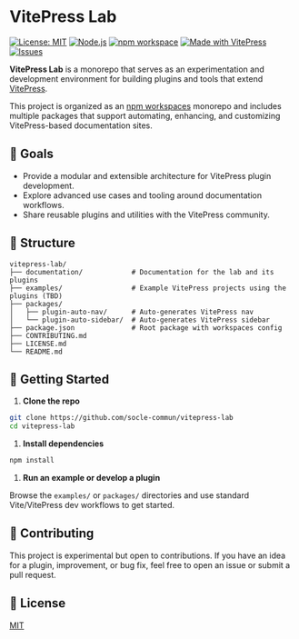 # VitePress Lab

[![License: MIT](https://img.shields.io/badge/License-MIT-yellow.svg)](./LICENSE)
[![Node.js](https://img.shields.io/badge/Node.js-≥22.0.0-blue.svg)](https://nodejs.org/)
[![npm workspace](https://img.shields.io/badge/npm-workspaces-orange)](https://docs.npmjs.com/cli/v8/using-npm/workspaces)
[![Made with VitePress](https://img.shields.io/badge/Made%20with-VitePress-4baaaa?logo=vite)](https://vitepress.dev/)
[![Issues](https://img.shields.io/github/issues/socle-commun/vitepress-lab)](https://github.com/socle-commun/vitepress-lab/issues)

**VitePress Lab** is a monorepo that serves as an experimentation and development environment for building plugins and tools that extend [VitePress](https://vitepress.dev/).

This project is organized as an [npm workspaces](https://docs.npmjs.com/cli/v8/using-npm/workspaces) monorepo and includes multiple packages that support automating, enhancing, and customizing VitePress-based documentation sites.

## 🧭 Goals

- Provide a modular and extensible architecture for VitePress plugin development.
- Explore advanced use cases and tooling around documentation workflows.
- Share reusable plugins and utilities with the VitePress community.

## 📁 Structure

```text
vitepress-lab/
├── documentation/            # Documentation for the lab and its plugins
├── examples/                 # Example VitePress projects using the plugins (TBD)
├── packages/
│   ├── plugin-auto-nav/      # Auto-generates VitePress nav
│   └── plugin-auto-sidebar/  # Auto-generates VitePress sidebar
├── package.json              # Root package with workspaces config
├── CONTRIBUTING.md
├── LICENSE.md
└── README.md
```

## 🚀 Getting Started

1. **Clone the repo**

```bash
git clone https://github.com/socle-commun/vitepress-lab
cd vitepress-lab
```

1. **Install dependencies**

```bash
npm install
```

1. **Run an example or develop a plugin**

Browse the `examples/` or `packages/` directories and use standard Vite/VitePress dev workflows to get started.

## 🤝 Contributing

This project is experimental but open to contributions. If you have an idea for a plugin, improvement, or bug fix, feel free to open an issue or submit a pull request.

## 📜 License

[MIT](./LICENSE.md)
